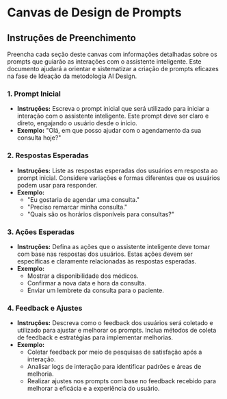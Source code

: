 # Canvas de Design de Prompts

## Instruções de Preenchimento

Preencha cada seção deste canvas com informações detalhadas sobre os prompts que guiarão as interações com o assistente inteligente. Este documento ajudará a orientar e sistematizar a criação de prompts eficazes na fase de Ideação da metodologia AI Design.

### 1. Prompt Inicial

- **Instruções:** Escreva o prompt inicial que será utilizado para iniciar a interação com o assistente inteligente. Este prompt deve ser claro e direto, engajando o usuário desde o início.
- **Exemplo:** "Olá, em que posso ajudar com o agendamento da sua consulta hoje?"

### 2. Respostas Esperadas

- **Instruções:** Liste as respostas esperadas dos usuários em resposta ao prompt inicial. Considere variações e formas diferentes que os usuários podem usar para responder.
- **Exemplo:**
  - "Eu gostaria de agendar uma consulta."
  - "Preciso remarcar minha consulta."
  - "Quais são os horários disponíveis para consultas?"

### 3. Ações Esperadas

- **Instruções:** Defina as ações que o assistente inteligente deve tomar com base nas respostas dos usuários. Estas ações devem ser específicas e claramente relacionadas às respostas esperadas.
- **Exemplo:**
  - Mostrar a disponibilidade dos médicos.
  - Confirmar a nova data e hora da consulta.
  - Enviar um lembrete da consulta para o paciente.

### 4. Feedback e Ajustes

- **Instruções:** Descreva como o feedback dos usuários será coletado e utilizado para ajustar e melhorar os prompts. Inclua métodos de coleta de feedback e estratégias para implementar melhorias.
- **Exemplo:**
  - Coletar feedback por meio de pesquisas de satisfação após a interação.
  - Analisar logs de interação para identificar padrões e áreas de melhoria.
  - Realizar ajustes nos prompts com base no feedback recebido para melhorar a eficácia e a experiência do usuário.
